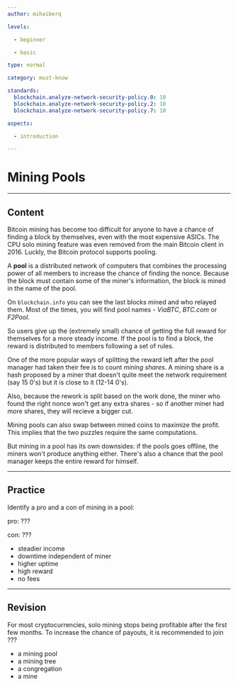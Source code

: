 ```yaml
---
author: mihaiberq

levels:

  - beginner

  - basic

type: normal

category: must-know

standards:
  blockchain.analyze-network-security-policy.0: 10
  blockchain.analyze-network-security-policy.2: 10
  blockchain.analyze-network-security-policy.7: 10

aspects:

  - introduction

---
```

# Mining Pools

---
## Content

Bitcoin mining has become too difficult for anyone to have a chance of finding a block by themselves, even with the most expensive ASICs. The CPU solo mining feature was even removed from the main Bitcoin client in 2016. Luckly, the Bitcoin protocol supports pooling.

A **pool** is a distributed network of computers that combines the processing power of all members to increase the chance of finding the nonce. Because the block must contain some of the miner's information, the block is mined in the name of the pool.

On `blockchain.info` you can see the last blocks mined and who relayed them. Most of the times, you will find pool names - *ViaBTC*, *BTC.com* or *F2Pool*.

So users give up the (extremely small) chance of getting the full reward for themselves for a more steady income. If the pool is to find a block, the reward is distributed to members following a set of rules.

One of the more popular ways of splitting the reward left after the pool manager had taken their fee is to count *mining shares*. A mining share is a hash proposed by a miner that doesn't quite meet the network requirement (say 15 0's) but it is close to it (12-14 0's).

Also, because the rework is split based on the work done, the miner who found the right nonce won't get any extra shares - so if another miner had more shares, they will recieve a bigger cut.

Mining pools can also swap between mined coins to maximize the profit. This implies that the two puzzles require the same computations. 

But mining in a pool has its own downsides: if the pools goes offline, the miners won't produce anything either. There's also a chance that the pool manager keeps the entire reward for himself.

---
## Practice

Identify a pro and a con of mining in a pool:

pro: ???

con: ???

* steadier income
* downtime independent of miner
* higher uptime
* high reward
* no fees

---
## Revision

For most cryptocurrencies, solo mining stops being profitable after the first few months. To increase the chance of payouts, it is recommended to join ???

* a mining pool
* a mining tree
* a congregation
* a mine

